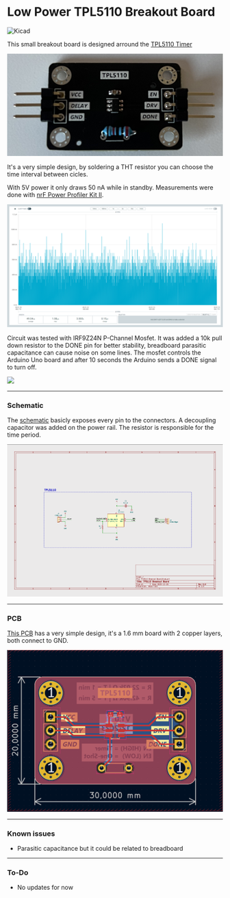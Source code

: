 # Low Power TPL5110 Breakout Board

![Kicad](https://img.shields.io/badge/KiCad-314CB0.svg?style=for-the-badge&logo=KiCad&logoColor=white)

This small breakout board is designed arround the [TPL5110 Timer](https://www.ti.com/lit/ds/symlink/tpl5110.pdf?ts=1704823351945&ref_url=https%253A%252F%252Fwww.google.com%252F)

<img src="/Images/Board.png">

It's a very simple design, by soldering a THT resistor you can choose the time interval between cicles. 

With 5V power it only draws 50 nA while in standby. Measurements were done with [nrF Power Profiler Kit II](https://www.nordicsemi.com/Products/Development-hardware/Power-Profiler-Kit-2).

<img src="/Images/Consumption.png">

Circuit was tested with IRF9Z24N P-Channel Mosfet. It was added a 10k pull down resistor to the DONE pin for better stability, breadboard parasitic capacitance can cause noise on some lines. The mosfet controls the Arduino Uno board and after 10 seconds the Arduino sends a DONE signal to turn off.

<img src="/Images/Test_Circuit.png">

------------


### Schematic

The [schematic](/PCB/Schematic.pdf) basicly exposes every pin to the connectors. A decoupling capacitor was added on the power rail. The resistor is responsible for the time period.

<img src="/Images/Schematic.png">

------------

### PCB

[This PCB](/PCB) has a very simple design, it's a 1.6 mm board with 2 copper layers, both connect to GND. 

<img src="/Images/PCB.png">


------------

### Known issues

- Parasitic capacitance but it could be related to breadboard


------------

### To-Do

- No updates for now




